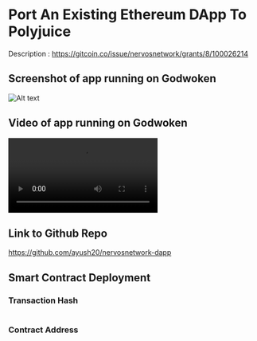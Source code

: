 # Port An Existing Ethereum DApp To Polyjuice

Description : https://gitcoin.co/issue/nervosnetwork/grants/8/100026214

## Screenshot of app running on Godwoken

![Alt text](app-running.png "app running")


## Video of app running on Godwoken

![Alt text](app-running.mp4 "app running")


## Link to Github Repo
https://github.com/ayush20/nervosnetwork-dapp


## Smart Contract Deployment


### Transaction Hash
```

```

### Contract Address
```

```

